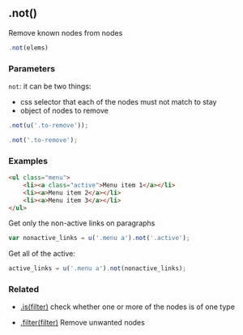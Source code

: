 ## .not()

Remove known nodes from nodes

```js
.not(elems)
```


### Parameters

`not`: it can be two things:
  - css selector that each of the nodes must not match to stay
  - object of nodes to remove
  
```js
.not(u('.to-remove'));

.not('.to-remove');
```


### Examples

```html
<ul class="menu">
    <li><a class="active">Menu item 1</a></li>
    <li><a>Menu item 2</a></li>
    <li><a>Menu item 3</a></li>
</ul>
```

Get only the non-active links on paragraphs

```js
var nonactive_links = u('.menu a').not('.active');
```

Get all of the active:

```js
active_links = u('.menu a').not(nonactive_links);
```


### Related

- [.is(filter)](#is) check whether one or more of the nodes is of one type

- [.filter(filter)](#filter) Remove unwanted nodes
